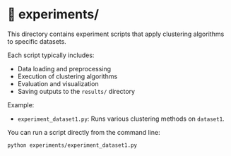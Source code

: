 # 📂 experiments/

This directory contains experiment scripts that apply clustering algorithms to specific datasets.

Each script typically includes:
- Data loading and preprocessing
- Execution of clustering algorithms
- Evaluation and visualization
- Saving outputs to the `results/` directory

Example:
- `experiment_dataset1.py`: Runs various clustering methods on `dataset1`.

You can run a script directly from the command line:

```bash
python experiments/experiment_dataset1.py
```
